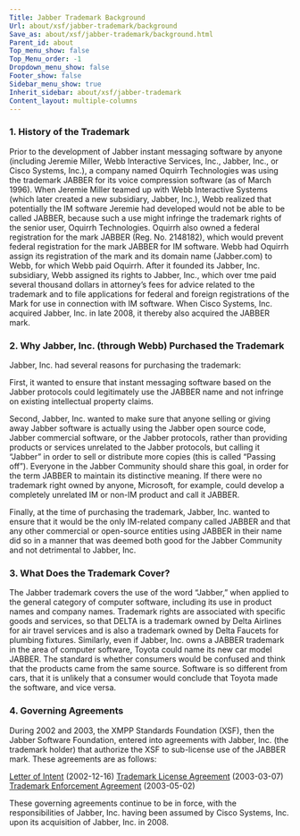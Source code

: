 ```yaml
---
Title: Jabber Trademark Background
Url: about/xsf/jabber-trademark/background
Save_as: about/xsf/jabber-trademark/background.html
Parent_id: about
Top_menu_show: false
Top_Menu_order: -1
Dropdown_menu_show: false
Footer_show: false
Sidebar_menu_show: true
Inherit_sidebar: about/xsf/jabber-trademark
Content_layout: multiple-columns
---
```


### 1. History of the Trademark

Prior to the development of Jabber instant messaging software by anyone (including Jeremie Miller, Webb Interactive Services, Inc., Jabber, Inc., or Cisco Systems, Inc.), a company named Oquirrh Technologies was using the trademark JABBER for its voice compression software (as of March 1996). When Jeremie Miller teamed up with Webb Interactive Systems (which later created a new subsidiary, Jabber, Inc.), Webb realized that potentially the IM software Jeremie had developed would not be able to be called JABBER, because such a use might infringe the trademark rights of the senior user, Oquirrh Technologies. Oquirrh also owned a federal registration for the mark JABBER (Reg. No. 2148182), which would prevent federal registration for the mark JABBER for IM software. Webb had Oquirrh assign its registration of the mark and its domain name (Jabber.com) to Webb, for which Webb paid Oquirrh. After it founded its Jabber, Inc. subsidiary, Webb assigned its rights to Jabber, Inc., which over tme paid several thousand dollars in attorney’s fees for advice related to the trademark and to file applications for federal and foreign registrations of the Mark for use in connection with IM software. When Cisco Systems, Inc. acquired Jabber, Inc. in late 2008, it thereby also acquired the JABBER mark.

### 2. Why Jabber, Inc. (through Webb) Purchased the Trademark

Jabber, Inc. had several reasons for purchasing the trademark:

First, it wanted to ensure that instant messaging software based on the Jabber protocols could legitimately use the JABBER name and not infringe on existing intellectual property claims.

Second, Jabber, Inc. wanted to make sure that anyone selling or giving away Jabber software is actually using the Jabber open source code, Jabber commercial software, or the Jabber protocols, rather than providing products or services unrelated to the Jabber protocols, but calling it “Jabber” in order to sell or distribute more copies (this is called “Passing off”). Everyone in the Jabber Community should share this goal, in order for the term JABBER to maintain its distinctive meaning. If there were no trademark right owned by anyone, Microsoft, for example, could develop a completely unrelated IM or non-IM product and call it JABBER.

Finally, at the time of purchasing the trademark, Jabber, Inc. wanted to ensure that it would be the only IM-related company called JABBER and that any other commercial or open-source entities using JABBER in their name did so in a manner that was deemed both good for the Jabber Community and not detrimental to Jabber, Inc.

### 3. What Does the Trademark Cover?

The Jabber trademark covers the use of the word “Jabber,” when applied to the general category of computer software, including its use in product names and company names. Trademark rights are associated with specific goods and services, so that DELTA is a trademark owned by Delta Airlines for air travel services and is also a trademark owned by Delta Faucets for plumbing fixtures. Similarly, even if Jabber, Inc. owns a JABBER trademark in the area of computer software, Toyota could name its new car model JABBER. The standard is whether consumers would be confused and think that the products came from the same source. Software is so different from cars, that it is unlikely that a consumer would conclude that Toyota made the software, and vice versa.

### 4. Governing Agreements

During 2002 and 2003, the XMPP Standards Foundation (XSF), then the Jabber Software Foundation, entered into agreements with Jabber, Inc. (the trademark holder) that authorize the XSF to sub-license use of the JABBER mark. These agreements are as follows:

[Letter of Intent](/docs/Trademark_Letter_Of_Intent.pdf) (2002-12-16)
[Trademark License Agreement](/docs/Trademark_License_Agreement.pdf) (2003-03-07)
[Trademark Enforcement Agreement](/docs/Trademark_Enforcement_Agreement.pdf) (2003-05-02)

These governing agreements continue to be in force, with the responsibilities of Jabber, Inc. having been assumed by Cisco Systems, Inc. upon its acquisition of Jabber, Inc. in 2008.
